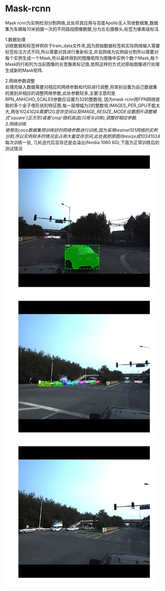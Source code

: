# Mask-rcnn  
Mask rcnn为实例检测分割网络,此处将其应用与百度Apollo无人驾驶数据集,数据集为车辆每10米拍摄一次的不同路段图像数据,分为左右摄像头,标签为像素级标注.  

1.数据处理    
训练数据和标签样例存于train_data文件夹,因为原始数据标签和实际网络输入需要标签标注方式不同,所以需要对其进行重新标注,并且网络为实例级分割所以需要对每个实例生成一个Mask,所以最终得到的图像矩阵为图像中实例个数个Mask,每个Mask的行和列为当前图像的长宽像素标记值,依照这样的方式对原始图像进行处理生成新的Mask矩阵.  

2.网络参数调整  
处理完输入数据需要对相应的网络参数和代码进行调整,将类别设置为自己数据集的类别并相应的调整网络参数,此处参数较多,主要注意的是RPN_ANHCHO_SCALES参数应设置为32的整数倍, 因为mask rcnn用FPN网络提取的多个金子塔形状的特征图,每一层增幅为2的整数倍;IMAGES_PER_GPU不能太大,两张1024*1024需要12G显存空间以及IMAGE_RESIZE_MODE设置图片调整模式'square'(正方形)或者'crop'随机挑选(只用与训练),调整好相应参数.  
3.网络训练  
使用在coco数据集预训练好的网络参数进行训练,因为采用restnet101网络的实例分割,所以实例较多的情况会占用大量显存空间,此处我把原图向resize成1024*1024每次训练一张, 几轮迭代后显存还是会溢出(Nvidia 1060 6G),下面为正常训练后的测试情况
![image](https://github.com/dotah88/Mask-rcnn/blob/master/image/index.png)
![image](https://github.com/dotah88/Mask-rcnn/blob/master/image/index1.png)
![image](https://github.com/dotah88/Mask-rcnn/blob/master/image/index2.png)
